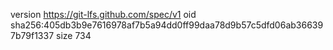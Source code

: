 version https://git-lfs.github.com/spec/v1
oid sha256:405db3b9e7616978af7b5a94dd0ff99daa78d9b57c5dfd06ab366397b79f1337
size 734
